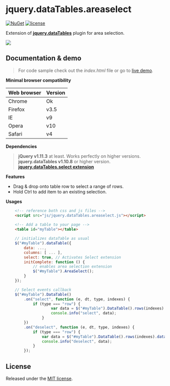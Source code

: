 # jquery.dataTables.areaselect

[![NuGet](https://img.shields.io/nuget/v/jquery.dataTables.areaselect.svg)](https://www.nuget.org/packages/jquery.dataTables.areaselect) [![license](https://img.shields.io/github/license/mashape/apistatus.svg?maxAge=2592000)](https://opensource.org/licenses/MIT)

Extension of **[jquery.dataTables](https://www.datatables.net/)** plugin for area selection.

![](http://acuisinier.com/images/jquery.dataTables.multiselect.png)

## Documentation & demo

> For code sample check out the *index.html* file or go to [live demo](http://acuisinier.com/demo/jquery.dataTables.areaselect).
  
**Minimal browser compatibility**

Web browser|Version 
---|---
Chrome|Ok
Firefox|v3.5
IE|v9
Opera|v10
Safari|v4

**Dependencies**

> **jQuery v1.11.3** at least. Works perfectly on higher versions.  
> **jquery.dataTables v1.10.8** or higher version.
> **[jquery.dataTables.select extension](https://github.com/DataTables/Select)**


**Features**

- Drag & drop onto table row to select a range of rows.
- Hold Ctrl to add item to an existing selection.
  
**Usages**

```html
	<!-- reference both css and js files -->
    <script src="js/jquery.dataTables.areaselect.js"></script>
    
	<!-- Add a table to your page -->
	<table id="myTable"></table>
 ```
 
```javascript
	// initializes dataTable as usual
	$("#myTable").dataTable({
		data: ...,
		columns: [ ... ],
		select: true, // Activates Select extension
		initComplete: function () {
			// enables area selection extension
			$("#myTable").AreaSelect();
		}
	});
```
 
```javascript
	// Select events callback
	$("#myTable").DataTable()
		.on("select", function (e, dt, type, indexes) {
			if (type === "row") {
		        	var data = $("#myTable").DataTable().rows(indexes).data()[0];
		        	console.info("select", data);
		    	}
		})
		.on("deselect", function (e, dt, type, indexes) {
			if (type === "row") {
				var data = $("#myTable").DataTable().rows(indexes).data();
				console.info("deselect", data);
			}
		});
```

## License

Released under the [MIT license](http://www.opensource.org/licenses/MIT).
